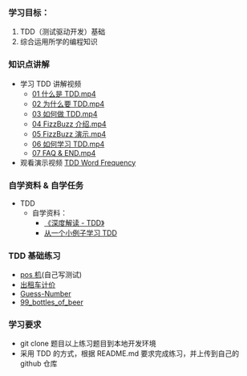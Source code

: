 ### 学习目标：

1. TDD（测试驱动开发）基础
2. 综合运用所学的编程知识

### 知识点讲解

* 学习 TDD 讲解视频
  * [01 什么是 TDD.mp4](https://codingstyle-cn.b0.upaiyun.com/video/tws-online/tdd/01%20%E4%BB%80%E4%B9%88%E6%98%AF%20TDD.mp4)
  * [02 为什么要 TDD.mp4](https://codingstyle-cn.b0.upaiyun.com/video/tws-online/tdd/02%20%E4%B8%BA%E4%BB%80%E4%B9%88%E8%A6%81%20TDD.mp4)
  * [03 如何做 TDD.mp4](https://codingstyle-cn.b0.upaiyun.com/video/tws-online/tdd/03%20%E5%A6%82%E4%BD%95%E5%81%9A%20TDD.mp4)
  * [04 FizzBuzz 介绍.mp4](https://codingstyle-cn.b0.upaiyun.com/video/tws-online/tdd/04%20FizzBuzz%20%E4%BB%8B%E7%BB%8D.mp4)
  * [05 FizzBuzz 演示.mp4](https://codingstyle-cn.b0.upaiyun.com/video/tws-online/tdd/05%20FizzBuzz%20%E6%BC%94%E7%A4%BA.mp4)
  * [06 如何学习 TDD.mp4](https://codingstyle-cn.b0.upaiyun.com/video/tws-online/tdd/06%20%E5%A6%82%E4%BD%95%E5%AD%A6%E4%B9%A0%20TDD.mp4)
  * [07 FAQ & END.mp4](https://codingstyle-cn.b0.upaiyun.com/video/tws-online/tdd/07%20FAQ%20&%20END.mp4)
* 观看演示视频 [TDD Word Frequency](https://www.bilibili.com/video/av9208705/)

### 自学资料 & 自学任务

* TDD
  * 自学资料：
    * [《深度解读 - TDD》](http://www.jianshu.com/p/62f16cd4fef3)
    * [从一个小例子学习 TDD](http://icodeit.org/2014/11/tdd-step-by-step/)

### TDD 基础练习

* [pos 机](https://github.com/CoolCodeTribe/pos-v1-node.git)(自己写测试)
* [出租车计价](https://github.com/CoolCodeTribe/taxi-fee.git)
* [Guess-Number](https://github.com/CoolCodeTribe/gpst-js-tdd-guess-number.git)
* [99_bottles_of_beer](https://github.com/CoolCodeTribe/99_bottles_of_beer.git)

### 学习要求

* git clone 题目以上练习题目到本地开发环境
* 采用 TDD 的方式，根据 README.md 要求完成练习，并上传到自己的 github 仓库
